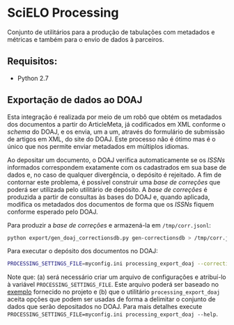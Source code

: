 # SciELO Processing

Conjunto de utilitários para a produção de tabulações com metadados e métricas
e também para o envio de dados à parceiros.


## Requisitos:
* Python 2.7


## Exportação de dados ao DOAJ

Esta integração é realizada por meio de um robô que obtém os metadados dos
documentos a partir do ArticleMeta, já codificados em XML conforme o _schema_
do DOAJ, e os envia, um a um, através do formulário de submissão de artigos em
XML, do site do DOAJ. Este processo não é ótimo mas é o único que nos permite
enviar metadados em múltiplos idiomas.

Ao depositar um documento, o DOAJ verifica automaticamente se os _ISSNs_
informados correspondem exatamente com os cadastrados em sua base de dados e,
no caso de qualquer divergência, o depósito é rejeitado. A fim de contornar
este problema, é possível construir uma _base de correções_ que poderá ser
utilizada pelo utilitário de depósito. A _base de correções_ é produzida a
partir de consultas às bases do DOAJ e, quando aplicada, modifica os metadados
dos documentos de forma que os _ISSNs_ fiquem conforme esperado pelo DOAJ.

Para produzir a _base de correções_ e armazená-la em `/tmp/corr.jsonl`:

```bash
python export/gen_doaj_correctionsdb.py gen-correctionsdb > /tmp/corr.jsonl
```

Para executar o depósito dos documentos no DOAJ:

```bash
PROCESSING_SETTINGS_FILE=myconfig.ini processing_export_doaj --corrections_db /tmp/corr.jsonl --user US3R --password P4SSW0RD
```

Note que: (a) será necessário criar um arquivo de configurações e atribuí-lo
à variável `PROCESSING_SETTINGS_FILE`. Este arquivo poderá ser baseado no
[exemplo](https://raw.githubusercontent.com/scieloorg/processing/master/config.ini-TEMPLATE)
fornecido no projeto e (b) que o utilitário `processing_export_doaj` aceita
opções que podem ser usadas de forma a delimitar o conjunto de dados que serão
depositados no DOAJ. Para mais detalhes execute
`PROCESSING_SETTINGS_FILE=myconfig.ini processing_export_doaj --help`.
